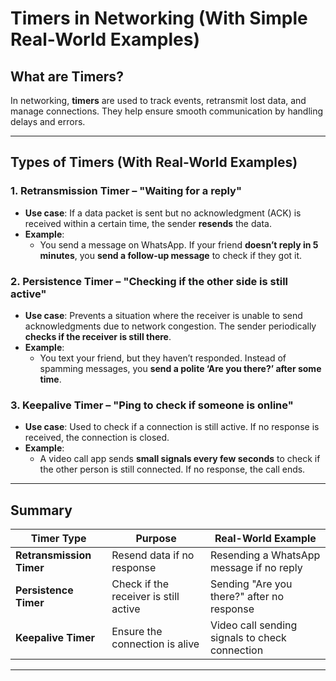 # Timers in Networking (With Simple Real-World Examples)

## What are Timers?
In networking, **timers** are used to track events, retransmit lost data, and manage connections. They help ensure smooth communication by handling delays and errors.

---

## Types of Timers (With Real-World Examples)

### 1. **Retransmission Timer** – "Waiting for a reply"
- **Use case**: If a data packet is sent but no acknowledgment (ACK) is received within a certain time, the sender **resends** the data.
- **Example**:
  - You send a message on WhatsApp. If your friend **doesn’t reply in 5 minutes**, you **send a follow-up message** to check if they got it.

### 2. **Persistence Timer** – "Checking if the other side is still active"
- **Use case**: Prevents a situation where the receiver is unable to send acknowledgments due to network congestion. The sender periodically **checks if the receiver is still there**.
- **Example**:
  - You text your friend, but they haven’t responded. Instead of spamming messages, you **send a polite ‘Are you there?’ after some time**.

### 3. **Keepalive Timer** – "Ping to check if someone is online"
- **Use case**: Used to check if a connection is still active. If no response is received, the connection is closed.
- **Example**:
  - A video call app sends **small signals every few seconds** to check if the other person is still connected. If no response, the call ends.


---

## Summary
| Timer Type         | Purpose | Real-World Example |
|--------------------|---------|--------------------|
| **Retransmission Timer** | Resend data if no response | Resending a WhatsApp message if no reply |
| **Persistence Timer** | Check if the receiver is still active | Sending "Are you there?" after no response |
| **Keepalive Timer** | Ensure the connection is alive | Video call sending signals to check connection |

---
